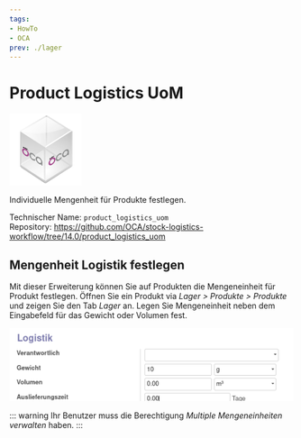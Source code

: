 ```yaml
---
tags:
- HowTo
- OCA
prev: ./lager
---
```

# Product Logistics UoM
![icon_oca_app](assets/icon_oca_app.png)

Individuelle Mengenheit für Produkte festlegen.

Technischer Name: `product_logistics_uom`\
Repository: <https://github.com/OCA/stock-logistics-workflow/tree/14.0/product_logistics_uom>

## Mengenheit Logistik festlegen

Mit dieser Erweiterung können Sie auf Produkten die Mengeneinheit für Produkt festlegen. Öffnen Sie ein Produkt via *Lager > Produkte > Produkte* und zeigen Sie den Tab *Lager* an. Legen Sie Mengeneinheit neben dem Eingabefeld für das Gewicht oder Volumen fest.

![](assets/Product%20Logistics%20UoM.png)

::: warning
Ihr Benutzer muss die Berechtigung *Multiple Mengeneinheiten verwalten* haben.
:::